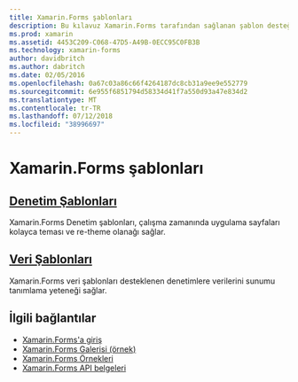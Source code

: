 ```yaml
---
title: Xamarin.Forms şablonları
description: Bu kılavuz Xamarin.Forms tarafından sağlanan şablon desteğin nasıl kullanılacağını açıklar. Bu, çalışma zamanında kolayca teması ve re-theme sayfaları için kullanılabilir, denetim şablonları ve desteklenen denetimlere verilerini sunumu tanımlayan veri şablonları içerir.
ms.prod: xamarin
ms.assetid: 4453C209-C068-47D5-A49B-0ECC95C0FB3B
ms.technology: xamarin-forms
author: davidbritch
ms.author: dabritch
ms.date: 02/05/2016
ms.openlocfilehash: 0a67c03a86c66f4264187dc8cb31a9ee9e552779
ms.sourcegitcommit: 6e955f6851794d58334d41f7a550d93a47e834d2
ms.translationtype: MT
ms.contentlocale: tr-TR
ms.lasthandoff: 07/12/2018
ms.locfileid: "38996697"
---
```

# <a name="xamarinforms-templates"></a>Xamarin.Forms şablonları

## <a name="control-templatescontrol-templatesindexmd"></a>[Denetim Şablonları](control-templates/index.md)

Xamarin.Forms Denetim şablonları, çalışma zamanında uygulama sayfaları kolayca teması ve re-theme olanağı sağlar.

## <a name="data-templatesdata-templatesindexmd"></a>[Veri Şablonları](data-templates/index.md)

Xamarin.Forms veri şablonları desteklenen denetimlere verilerini sunumu tanımlama yeteneği sağlar.


## <a name="related-links"></a>İlgili bağlantılar

- [Xamarin.Forms'a giriş](~/xamarin-forms/get-started/introduction-to-xamarin-forms.md)
- [Xamarin.Forms Galerisi (örnek)](https://developer.xamarin.com/samples/FormsGallery/)
- [Xamarin.Forms Örnekleri](https://developer.xamarin.com/samples/tag/Xamarin.Forms/)
- [Xamarin.Forms API belgeleri](xref:Xamarin.Forms)
